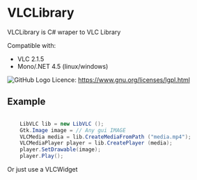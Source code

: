 # VLCLibrary

VLCLibrary is C# wraper to VLC Library

Compatible with:

*  VLC 2.1.5
*  Mono/.NET 4.5 (linux/windows)


![GitHub Logo](https://www.gnu.org/graphics/lgplv3-147x51.png)
Licence: https://www.gnu.org/licenses/lgpl.html

## Example

``` C#

	LibVLC lib = new LibVLC ();
	Gtk.Image image = // Any gui IMAGE 
	VLCMedia media = lib.CreateMediaFromPath ("media.mp4");
	VLCMediaPlayer player = lib.CreatePlayer (media);
	player.SetDrawable(image);
	player.Play();

```

Or just use a VLCWidget

